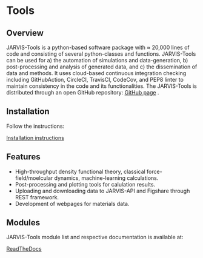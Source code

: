 # Tools

## Overview

JARVIS-Tools is a python-based software package with ≈ 20,000 lines of code and consisting of several 
python-classes and functions. JARVIS-Tools can be used for a) the automation of simulations and 
data-generation, b) post-processing and analysis of generated data, and c) the dissemination of 
data and methods. It uses cloud-based continuous integration checking including 
GitHubAction, CircleCI, TravisCI, CodeCov, and PEP8 linter to maintain consistency in the code and 
its functionalities. The JARVIS-Tools is distributed through an open GitHub repository: [GitHub page](https://github.com/usnistgov/jarvis) .

## Installation

Follow the instructions:

[Installation instructions](https://github.com/usnistgov/jarvis/blob/master/Installation.rst)


## Features

- High-throughput density functional theory, classical force-field/moelcular dynamics, machine-learning calculations.
- Post-processing and plotting tools for calulation results.
- Uploading and downloading data to JARVIS-API and Figshare through REST framework.
- Development of webpages for materials data.


## Modules
JARVIS-Tools module list and respective documentation is available at:

[ReadTheDocs](https://jarvis-tools.readthedocs.io/en/latest/py-modindex.html)
